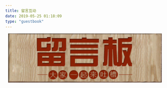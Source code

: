 ```yaml
---
title: 留言互动
date: 2019-05-25 01:18:09
type: "guestbook"
---
```



<div align="center"> 
<img src="/images/guestbook.png" />
</div>

